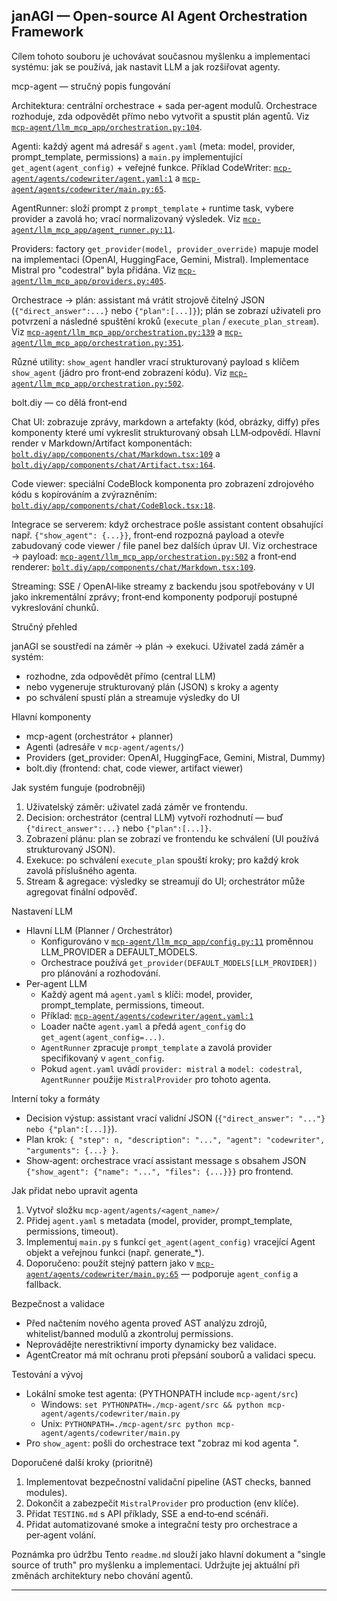 ## janAGI — Open-source AI Agent Orchestration Framework

Cílem tohoto souboru je uchovávat současnou myšlenku a implementaci systému: jak se používá, jak nastavit LLM a jak rozšiřovat agenty.

mcp-agent — stručný popis fungování

Architektura: centrální orchestrace + sada per‑agent modulů. Orchestrace rozhoduje, zda odpovědět přímo nebo vytvořit a spustit plán agentů. Viz [`mcp-agent/llm_mcp_app/orchestration.py:104`](mcp-agent/llm_mcp_app/orchestration.py:104).

Agenti: každý agent má adresář s `agent.yaml` (meta: model, provider, prompt_template, permissions) a `main.py` implementující `get_agent(agent_config)` + veřejné funkce. Příklad CodeWriter: [`mcp-agent/agents/codewriter/agent.yaml:1`](mcp-agent/agents/codewriter/agent.yaml:1) a [`mcp-agent/agents/codewriter/main.py:65`](mcp-agent/agents/codewriter/main.py:65).

AgentRunner: složí prompt z `prompt_template` + runtime task, vybere provider a zavolá ho; vrací normalizovaný výsledek. Viz [`mcp-agent/llm_mcp_app/agent_runner.py:11`](mcp-agent/llm_mcp_app/agent_runner.py:11).

Providers: factory `get_provider(model, provider_override)` mapuje model na implementaci (OpenAI, HuggingFace, Gemini, Mistral). Implementace Mistral pro "codestral" byla přidána. Viz [`mcp-agent/llm_mcp_app/providers.py:405`](mcp-agent/llm_mcp_app/providers.py:405).

Orchestrace → plán: assistant má vrátit strojově čitelný JSON (`{"direct_answer":...}` nebo `{"plan":[...]}`); plán se zobrazí uživateli pro potvrzení a následné spuštění kroků (`execute_plan` / `execute_plan_stream`). Viz [`mcp-agent/llm_mcp_app/orchestration.py:139`](mcp-agent/llm_mcp_app/orchestration.py:139) a [`mcp-agent/llm_mcp_app/orchestration.py:351`](mcp-agent/llm_mcp_app/orchestration.py:351).

Různé utility: `show_agent` handler vrací strukturovaný payload s klíčem `show_agent` (jádro pro front‑end zobrazení kódu). Viz [`mcp-agent/llm_mcp_app/orchestration.py:502`](mcp-agent/llm_mcp_app/orchestration.py:502).

bolt.diy — co dělá front‑end

Chat UI: zobrazuje zprávy, markdown a artefakty (kód, obrázky, diffy) přes komponenty které umí vykreslit strukturovaný obsah LLM‑odpovědí. Hlavní render v Markdown/Artifact komponentách: [`bolt.diy/app/components/chat/Markdown.tsx:109`](bolt.diy/app/components/chat/Markdown.tsx:109) a [`bolt.diy/app/components/chat/Artifact.tsx:164`](bolt.diy/app/components/chat/Artifact.tsx:164).

Code viewer: speciální CodeBlock komponenta pro zobrazení zdrojového kódu s kopírováním a zvýrazněním: [`bolt.diy/app/components/chat/CodeBlock.tsx:18`](bolt.diy/app/components/chat/CodeBlock.tsx:18).

Integrace se serverem: když orchestrace pošle assistant content obsahující např. `{"show_agent": {...}}`, front‑end rozpozná payload a otevře zabudovaný code viewer / file panel bez dalších úprav UI. Viz orchestrace → payload: [`mcp-agent/llm_mcp_app/orchestration.py:502`](mcp-agent/llm_mcp_app/orchestration.py:502) a front‑end renderer: [`bolt.diy/app/components/chat/Markdown.tsx:109`](bolt.diy/app/components/chat/Markdown.tsx:109).

Streaming: SSE / OpenAI‑like streamy z backendu jsou spotřebovány v UI jako inkrementální zprávy; front‑end komponenty podporují postupné vykreslování chunků.

Stručný přehled

janAGI se soustředí na záměr → plán → exekuci. Uživatel zadá záměr a systém:
- rozhodne, zda odpovědět přímo (central LLM)
- nebo vygeneruje strukturovaný plán (JSON) s kroky a agenty
- po schválení spustí plán a streamuje výsledky do UI

Hlavní komponenty
- mcp-agent (orchestrátor + planner)
- Agenti (adresáře v `mcp-agent/agents/`)
- Providers (get_provider: OpenAI, HuggingFace, Gemini, Mistral, Dummy)
- bolt.diy (frontend: chat, code viewer, artifact viewer)

Jak systém funguje (podrobněji)
1) Uživatelský záměr: uživatel zadá záměr ve frontendu.
2) Decision: orchestrátor (central LLM) vytvoří rozhodnutí — buď `{"direct_answer":...}` nebo `{"plan":[...]}`.
3) Zobrazení plánu: plan se zobrazí ve frontendu ke schválení (UI používá strukturovaný JSON).
4) Exekuce: po schválení `execute_plan` spouští kroky; pro každý krok zavolá příslušného agenta.
5) Stream & agregace: výsledky se streamují do UI; orchestrátor může agregovat finální odpověď.

Nastavení LLM
- Hlavní LLM (Planner / Orchestrátor)
  - Konfigurováno v [`mcp-agent/llm_mcp_app/config.py:11`](mcp-agent/llm_mcp_app/config.py:11) proměnnou LLM_PROVIDER a DEFAULT_MODELS.
  - Orchestrace používá `get_provider(DEFAULT_MODELS[LLM_PROVIDER])` pro plánování a rozhodování.
- Per‑agent LLM
  - Každý agent má `agent.yaml` s klíči: model, provider, prompt_template, permissions, timeout.
  - Příklad: [`mcp-agent/agents/codewriter/agent.yaml:1`](mcp-agent/agents/codewriter/agent.yaml:1)
  - Loader načte `agent.yaml` a předá `agent_config` do `get_agent(agent_config=...)`.
  - `AgentRunner` zpracuje `prompt_template` a zavolá provider specifikovaný v `agent_config`.
  - Pokud `agent.yaml` uvádí `provider: mistral` a `model: codestral`, `AgentRunner` použije `MistralProvider` pro tohoto agenta.

Interní toky a formáty
- Decision výstup: assistant vrací validní JSON (`{"direct_answer": "..."} nebo {"plan":[...]}`).
- Plan krok: `{ "step": n, "description": "...", "agent": "codewriter", "arguments": {...} }`.
- Show‑agent: orchestrace vrací assistant message s obsahem JSON `{"show_agent": {"name": "...", "files": {...}}}` pro frontend.

Jak přidat nebo upravit agenta
1) Vytvoř složku `mcp-agent/agents/<agent_name>/`
2) Přidej `agent.yaml` s metadata (model, provider, prompt_template, permissions, timeout).
3) Implementuj `main.py` s funkcí `get_agent(agent_config)` vracející Agent objekt a veřejnou funkci (např. generate_*).
4) Doporučeno: použít stejný pattern jako v [`mcp-agent/agents/codewriter/main.py:65`](mcp-agent/agents/codewriter/main.py:65) — podporuje `agent_config` a fallback.

Bezpečnost a validace
- Před načtením nového agenta proveď AST analýzu zdrojů, whitelist/banned modulů a zkontroluj permissions.
- Neprovádějte nerestriktivní importy dynamicky bez validace.
- AgentCreator má mít ochranu proti přepsání souborů a validaci specu.

Testování a vývoj
- Lokální smoke test agenta: (PYTHONPATH include `mcp-agent/src`)
  - Windows: `set PYTHONPATH=./mcp-agent/src && python mcp-agent/agents/codewriter/main.py`
  - Unix: `PYTHONPATH=./mcp-agent/src python mcp-agent/agents/codewriter/main.py`
- Pro `show_agent`: pošli do orchestrace text "zobraz mi kod agenta <name>".

Doporučené další kroky (prioritně)
1. Implementovat bezpečnostní validační pipeline (AST checks, banned modules).
2. Dokončit a zabezpečit `MistralProvider` pro production (env klíče).
3. Přidat `TESTING.md` s API příklady, SSE a end‑to‑end scénáři.
4. Přidat automatizované smoke a integrační testy pro orchestrace a per‑agent volání.

Poznámka pro údržbu
Tento `readme.md` slouží jako hlavní dokument a "single source of truth" pro myšlenku a implementaci. Udržujte jej aktuální při změnách architektury nebo chování agentů.

---